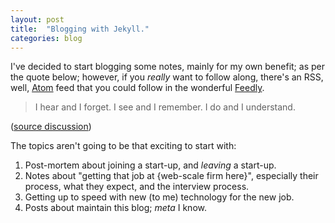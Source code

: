 ```yaml
---
layout: post
title:  "Blogging with Jekyll."
categories: blog
---
```


I've decided to start blogging some notes, mainly for my own benefit;
as per the quote below; however, if you *really* want to follow along,
there's an RSS, well, [Atom][] feed that you could follow in the
wonderful [Feedly][].

> I hear and I forget. I see and I remember. I do and I understand.

([source discussion][so-quote])

The topics aren't going to be that exciting to start with:

1. Post-mortem about joining a start-up, and *leaving* a start-up.
2. Notes about "getting that job at {web-scale firm here}", especially
   their process, what they expect, and the interview process.
3. Getting up to speed with new (to me) technology for the new job.
4. Posts about maintain this blog; *meta* I know.

[so-quote]: https://english.stackexchange.com/questions/226886/origin-of-i-hear-and-i-forget-i-see-and-i-remember-i-do-and-i-understand
[Atom]: http://badgerous.net/feed.xml
[Feedly]: https://feedly.com/

